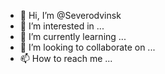- 👋 Hi, I’m @Severodvinsk
- 👀 I’m interested in ...
- 🌱 I’m currently learning ...
- 💞️ I’m looking to collaborate on ...
- 📫 How to reach me ...

<!---
Severodvinsk/Severodvinsk is a ✨ special ✨ repository because its `README.md` (this file) appears on your GitHub profile.
You can click the Preview link to take a look at your changes.
--->
